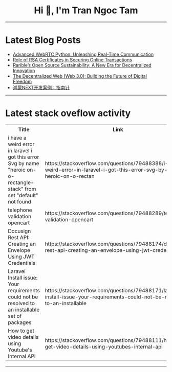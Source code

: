 <h1 align="center">Hi 👋, I'm Tran Ngoc Tam</h1>

---

# Latest Blog Posts 
<!-- BLOG-POST-LIST:START -->
- [Advanced WebRTC Python: Unleashing Real-Time Communication](https://dev.to/bhavyajain/advanced-webrtc-python-unleashing-real-time-communication-22nn)
- [Role of RSA Certificates in Securing Online Transactions](https://dev.to/olivia_carter/role-of-rsa-certificates-in-securing-online-transactions-5356)
- [Rarible’s Open Source Sustainability: A New Era for Decentralized Innovation](https://dev.to/ashucommits/raribles-open-source-sustainability-a-new-era-for-decentralized-innovation-3do7)
- [The Decentralized Web &lpar;Web 3.0&rpar;: Building the Future of Digital Freedom](https://dev.to/okoye_ndidiamaka_5e3b7d30/the-decentralized-web-web-30-building-the-future-of-digital-freedom-d48)
- [鸿蒙NEXT开发案例：指南针](https://dev.to/zhongcx/hong-meng-nextkai-fa-an-li-zhi-nan-zhen-19c8)
<!-- BLOG-POST-LIST:END -->

---

# Latest stack oveflow activity
<table>
  <tr><th>Title</th><th>Link</th></tr>
  <!-- STACKOVERFLOW:START --><tr><td>i have a weird error in laravel i got this error Svg by name &quot;heroic on-o-rectangle-stack&quot; from set &quot;default&quot; not found</td><td>https://stackoverflow.com/questions/79488388/i-have-a-weird-error-in-laravel-i-got-this-error-svg-by-name-heroic-on-o-rectan</td></tr><tr><td>telephone validation opencart</td><td>https://stackoverflow.com/questions/79488289/telephone-validation-opencart</td></tr><tr><td>Docusign Rest API: Creating an Envelope Using JWT Credentials</td><td>https://stackoverflow.com/questions/79488174/docusign-rest-api-creating-an-envelope-using-jwt-credentials</td></tr><tr><td>Laravel Install issue: Your requirements could not be resolved to an installable set of packages</td><td>https://stackoverflow.com/questions/79488171/laravel-install-issue-your-requirements-could-not-be-resolved-to-an-installable</td></tr><tr><td>How to get video details using Youtube&#39;s Internal API</td><td>https://stackoverflow.com/questions/79488111/how-to-get-video-details-using-youtubes-internal-api</td></tr><!-- STACKOVERFLOW:END -->
</table>

---


